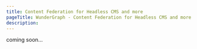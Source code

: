 ```yaml
---
title: Content Federation for Headless CMS and more
pageTitle: WunderGraph - Content Federation for Headless CMS and more
description:
---
```


coming soon...
